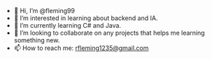 - 👋 Hi, I’m @fleming99
- 👀 I’m interested in learning about backend and IA.
- 🌱 I’m currently learning C# and Java.
- 💞️ I’m looking to collaborate on any projects that helps me learning something new.
- 📫 How to reach me: rfleming1235@gmail.com

<!---
fleming99/fleming99 is a ✨ special ✨ repository because its `README.md` (this file) appears on your GitHub profile.
You can click the Preview link to take a look at your changes.
--->

